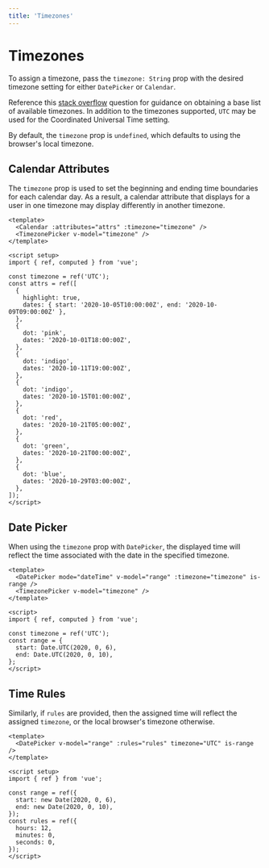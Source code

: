 ```yaml
---
title: 'Timezones'
---
```


# Timezones

To assign a timezone, pass the `timezone: String` prop with the desired timezone setting for either `DatePicker` or `Calendar`.

Reference this [stack overflow](https://stackoverflow.com/questions/38399465/how-to-get-list-of-all-timezones-in-javascript) question for guidance on obtaining a base list of available timezones. In addition to the timezones supported, `UTC` may be used for the Coordinated Universal Time setting.

By default, the `timezone` prop is `undefined`, which defaults to using the browser's local timezone.

## Calendar Attributes

The `timezone` prop is used to set the beginning and ending time boundaries for each calendar day. As a result, a calendar attribute that displays for a user in one timezone may display differently in another timezone.

<TimezonesAttributes />

```vue
<template>
  <Calendar :attributes="attrs" :timezone="timezone" />
  <TimezonePicker v-model="timezone" />
</template>

<script setup>
import { ref, computed } from 'vue';

const timezone = ref('UTC');
const attrs = ref([
  {
    highlight: true,
    dates: { start: '2020-10-05T10:00:00Z', end: '2020-10-09T09:00:00Z' },
  },
  {
    dot: 'pink',
    dates: '2020-10-01T18:00:00Z',
  },
  {
    dot: 'indigo',
    dates: '2020-10-11T19:00:00Z',
  },
  {
    dot: 'indigo',
    dates: '2020-10-15T01:00:00Z',
  },
  {
    dot: 'red',
    dates: '2020-10-21T05:00:00Z',
  },
  {
    dot: 'green',
    dates: '2020-10-21T00:00:00Z',
  },
  {
    dot: 'blue',
    dates: '2020-10-29T03:00:00Z',
  },
]);
</script>
```

## Date Picker

When using the `timezone` prop with `DatePicker`, the displayed time will reflect the time associated with the date in the specified timezone.

<TimezonesPickerTime />

```vue
<template>
  <DatePicker mode="dateTime" v-model="range" :timezone="timezone" is-range />
  <TimezonePicker v-model="timezone" />
</template>

<script>
import { ref, computed } from 'vue';

const timezone = ref('UTC');
const range = {
  start: Date.UTC(2020, 0, 6),
  end: Date.UTC(2020, 0, 10),
};
</script>
```

## Time Rules

Similarly, if `rules` are provided, then the assigned time will reflect the assigned `timezone`, or the local browser's timezone otherwise.

<Example centered>
  <TimezonesRules />
</Example>

```vue
<template>
  <DatePicker v-model="range" :rules="rules" timezone="UTC" is-range />
</template>

<script setup>
import { ref } from 'vue';

const range = ref({
  start: new Date(2020, 0, 6),
  end: new Date(2020, 0, 10),
});
const rules = ref({
  hours: 12,
  minutes: 0,
  seconds: 0,
});
</script>
```
